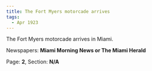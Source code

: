 ```yaml
---  
title: The Fort Myers motorcade arrives  
tags:  
  - Apr 1923  
---  
```

  
The Fort Myers motorcade arrives in Miami.  
  
Newspapers: **Miami Morning News or The Miami Herald**  
  
Page: **2**, Section: **N/A** 
